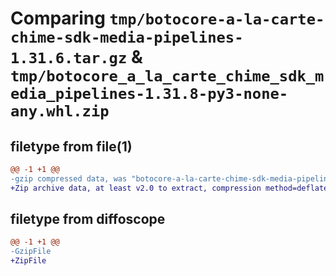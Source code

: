# Comparing `tmp/botocore-a-la-carte-chime-sdk-media-pipelines-1.31.6.tar.gz` & `tmp/botocore_a_la_carte_chime_sdk_media_pipelines-1.31.8-py3-none-any.whl.zip`

## filetype from file(1)

```diff
@@ -1 +1 @@
-gzip compressed data, was "botocore-a-la-carte-chime-sdk-media-pipelines-1.31.6.tar", last modified: Thu Jul 20 01:20:12 2023, max compression
+Zip archive data, at least v2.0 to extract, compression method=deflate
```

## filetype from diffoscope

```diff
@@ -1 +1 @@
-GzipFile
+ZipFile
```

